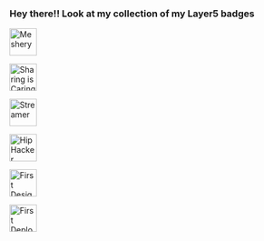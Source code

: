 <h3> Hey there!! Look at my collection of my Layer5 badges </h3>

<a href= "https://meshery.layer5.io/user/0f0e1517-b824-4d90-b9a8-c5791eedf3c2?tab=badges"><img width="48px" height="48px" src = "https://badges.layer5.io/assets/badges/meshery/meshery.png" alt = "Meshery" /></a >

<a href= "https://meshery.layer5.io/user/0f0e1517-b824-4d90-b9a8-c5791eedf3c2?tab=badges"><img width="48px" height="48px" src = "https://badges.layer5.io/assets/badges/first-share/first-share.png" alt = "Sharing is Caring" /></a >

<a href= "https://meshery.layer5.io/user/0f0e1517-b824-4d90-b9a8-c5791eedf3c2?tab=badges"><img width="48px" height="48px" src = "https://badges.layer5.io/assets/badges/first-log-streaming-session/first-log-streaming-session.png" alt = "Streamer" /></a >

<a href= "https://meshery.layer5.io/user/0f0e1517-b824-4d90-b9a8-c5791eedf3c2?tab=badges"><img width="48px" height="48px" src = "https://badges.layer5.io/assets/badges/first-interactive-terminal-session/first-interactive-terminal-session.png" alt = "Hip Hacker" /></a >

<a href= "https://meshery.layer5.io/user/0f0e1517-b824-4d90-b9a8-c5791eedf3c2?tab=badges"><img width="48px" height="48px" src = "https://badges.layer5.io/assets/badges/first-design/first-design.png" alt = "First Design" /></a >

<a href= "https://meshery.layer5.io/user/0f0e1517-b824-4d90-b9a8-c5791eedf3c2?tab=badges"><img width="48px" height="48px" src = "https://badges.layer5.io/assets/badges/first-deployment/first-deployment.png" alt = "First Deployment" /></a >
